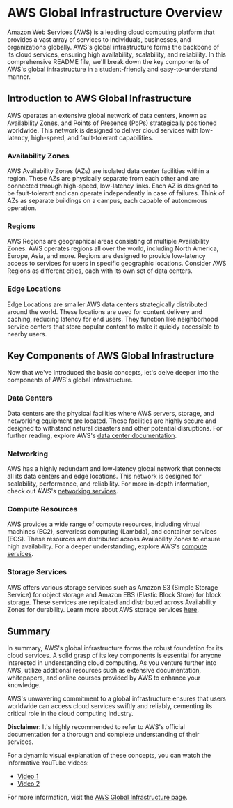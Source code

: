 # AWS Global Infrastructure Overview

Amazon Web Services (AWS) is a leading cloud computing platform that provides a vast array of services to individuals, businesses, and organizations globally. AWS's global infrastructure forms the backbone of its cloud services, ensuring high availability, scalability, and reliability. In this comprehensive README file, we'll break down the key components of AWS's global infrastructure in a student-friendly and easy-to-understand manner.

## Introduction to AWS Global Infrastructure

AWS operates an extensive global network of data centers, known as Availability Zones, and Points of Presence (PoPs) strategically positioned worldwide. This network is designed to deliver cloud services with low-latency, high-speed, and fault-tolerant capabilities.

### Availability Zones

AWS Availability Zones (AZs) are isolated data center facilities within a region. These AZs are physically separate from each other and are connected through high-speed, low-latency links. Each AZ is designed to be fault-tolerant and can operate independently in case of failures. Think of AZs as separate buildings on a campus, each capable of autonomous operation.

### Regions

AWS Regions are geographical areas consisting of multiple Availability Zones. AWS operates regions all over the world, including North America, Europe, Asia, and more. Regions are designed to provide low-latency access to services for users in specific geographic locations. Consider AWS Regions as different cities, each with its own set of data centers.

### Edge Locations

Edge Locations are smaller AWS data centers strategically distributed around the world. These locations are used for content delivery and caching, reducing latency for end users. They function like neighborhood service centers that store popular content to make it quickly accessible to nearby users.

## Key Components of AWS Global Infrastructure

Now that we've introduced the basic concepts, let's delve deeper into the components of AWS's global infrastructure.

### Data Centers

Data centers are the physical facilities where AWS servers, storage, and networking equipment are located. These facilities are highly secure and designed to withstand natural disasters and other potential disruptions. For further reading, explore AWS's [data center documentation](https://aws.amazon.com/compliance/data-center/).

### Networking

AWS has a highly redundant and low-latency global network that connects all its data centers and edge locations. This network is designed for scalability, performance, and reliability. For more in-depth information, check out AWS's [networking services](https://aws.amazon.com/products/networking/).

### Compute Resources

AWS provides a wide range of compute resources, including virtual machines (EC2), serverless computing (Lambda), and container services (ECS). These resources are distributed across Availability Zones to ensure high availability. For a deeper understanding, explore AWS's [compute services](https://aws.amazon.com/products/compute/).

### Storage Services

AWS offers various storage services such as Amazon S3 (Simple Storage Service) for object storage and Amazon EBS (Elastic Block Store) for block storage. These services are replicated and distributed across Availability Zones for durability. Learn more about AWS storage services [here](https://aws.amazon.com/products/storage/).

## Summary

In summary, AWS's global infrastructure forms the robust foundation for its cloud services. A solid grasp of its key components is essential for anyone interested in understanding cloud computing. As you venture further into AWS, utilize additional resources such as extensive documentation, whitepapers, and online courses provided by AWS to enhance your knowledge.

AWS's unwavering commitment to a global infrastructure ensures that users worldwide can access cloud services swiftly and reliably, cementing its critical role in the cloud computing industry.

**Disclaimer**: It's highly recommended to refer to AWS's official documentation for a thorough and complete understanding of their services. 

For a dynamic visual explanation of these concepts, you can watch the informative YouTube videos:
- [Video 1](https://youtu.be/rno8iNfKChM?si=5Psz-oTkZ70ozWFa)
- [Video 2](https://youtu.be/0hlZvybbaGk?si=LShizXqI6DSGhfpS)

For more information, visit the [AWS Global Infrastructure page](https://aws.amazon.com/about-aws/global-infrastructure/).


